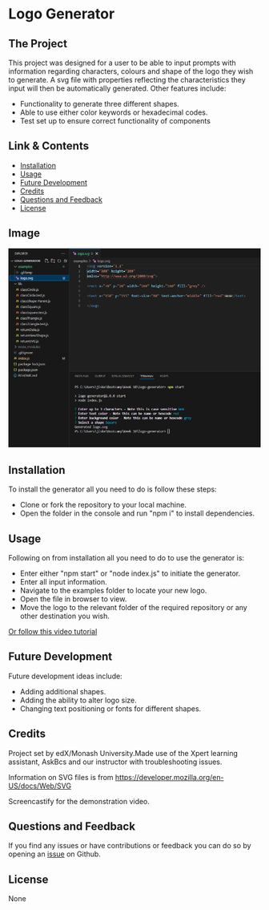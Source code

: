 # Logo Generator

## The Project

This project was designed for a user to be able to input prompts with information regarding characters, colours and shape of the logo they wish to generate. A svg file with properties reflecting the characteristics they input will then be automatically generated. Other features include:

- Functionality to generate three different shapes.
- Able to use either color keywords or hexadecimal codes.
- Test set up to ensure correct functionality of components

## Link & Contents

- [Installation](#installation)
- [Usage](#usage)
- [Future Development](#future-development)
- [Credits](#credits)
- [Questions and Feedback](#questions-and-feedback)
- [License](#license)

## Image

![Image of usage](./assets/images/logoGeneratorExample.png)

## Installation

To install the generator all you need to do is follow these steps:

- Clone or fork the repository to your local machine.
- Open the folder in the console and run "npm i" to install dependencies.

## Usage

Following on from installation all you need to do to use the generator is:

- Enter either "npm start" or "node index.js" to initiate the generator.
- Enter all input information.
- Navigate to the examples folder to locate your new logo.
- Open the file in browser to view.
- Move the logo to the relevant folder of the required repository or any other destination you wish.

[Or follow this video tutorial](https://watch.screencastify.com/v/wgK0XEKfTv2LRpUSCeBc)

## Future Development

Future development ideas include:

- Adding additional shapes.
- Adding the ability to alter logo size.
- Changing text positioning or fonts for different shapes.

## Credits

Project set by edX/Monash University.Made use of the Xpert learning assistant, AskBcs and our instructor with troubleshooting issues.

Information on SVG files is from https://developer.mozilla.org/en-US/docs/Web/SVG

Screencastify for the demonstration video.

## Questions and Feedback

If you find any issues or have contributions or feedback you can do so by opening an [issue](https://github.com/Jiske-N/logo-generator/issues) on Github.

## License

None
